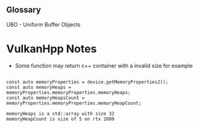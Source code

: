 


## Glossary

UBO - Uniform Buffer Objects







# VulkanHpp Notes

* Some function may return c++ container with a invalid size for example

```

const auto memoryProperties = device.getMemoryProperties2();
const auto memoryHeaps = memoryProperties.memoryProperties.memoryHeaps;
const auto memoryHeapsCount = memoryProperties.memoryProperties.memoryHeapCount;

memoryHeaps is a std::array with size 32
memoryHeapCount is size of 5 on rtx 2080

```